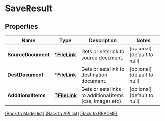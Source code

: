 # SaveResult

## Properties
Name | Type | Description | Notes
------------ | ------------- | ------------- | -------------
**SourceDocument** | [***FileLink**](FileLink.md) | Gets or sets link to source document. | [optional] [default to null]
**DestDocument** | [***FileLink**](FileLink.md) | Gets or sets link to destination document. | [optional] [default to null]
**AdditionalItems** | [**[]FileLink**](FileLink.md) | Gets or sets links to additional items (css, images etc). | [optional] [default to null]

[[Back to Model list]](../README.md#documentation-for-models) [[Back to API list]](../README.md#documentation-for-api-endpoints) [[Back to README]](../README.md)


